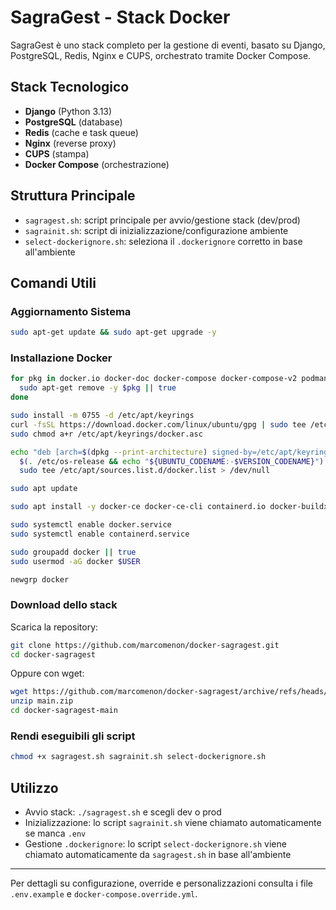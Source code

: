 # SagraGest - Stack Docker

SagraGest è uno stack completo per la gestione di eventi, basato su Django, PostgreSQL, Redis, Nginx e CUPS, orchestrato tramite Docker Compose.

## Stack Tecnologico

- **Django** (Python 3.13)
- **PostgreSQL** (database)
- **Redis** (cache e task queue)
- **Nginx** (reverse proxy)
- **CUPS** (stampa)
- **Docker Compose** (orchestrazione)

## Struttura Principale

- `sagragest.sh`: script principale per avvio/gestione stack (dev/prod)
- `sagrainit.sh`: script di inizializzazione/configurazione ambiente
- `select-dockerignore.sh`: seleziona il `.dockerignore` corretto in base all'ambiente

## Comandi Utili

### Aggiornamento Sistema
```bash
sudo apt-get update && sudo apt-get upgrade -y
```

### Installazione Docker
```bash
for pkg in docker.io docker-doc docker-compose docker-compose-v2 podman-docker containerd runc; do
  sudo apt-get remove -y $pkg || true
done

sudo install -m 0755 -d /etc/apt/keyrings
curl -fsSL https://download.docker.com/linux/ubuntu/gpg | sudo tee /etc/apt/keyrings/docker.asc > /dev/null
sudo chmod a+r /etc/apt/keyrings/docker.asc

echo "deb [arch=$(dpkg --print-architecture) signed-by=/etc/apt/keyrings/docker.asc] https://download.docker.com/linux/ubuntu \
  $(. /etc/os-release && echo "${UBUNTU_CODENAME:-$VERSION_CODENAME}") stable" | \
  sudo tee /etc/apt/sources.list.d/docker.list > /dev/null

sudo apt update

sudo apt install -y docker-ce docker-ce-cli containerd.io docker-buildx-plugin docker-compose-plugin

sudo systemctl enable docker.service
sudo systemctl enable containerd.service

sudo groupadd docker || true
sudo usermod -aG docker $USER

newgrp docker
```

### Download dello stack

Scarica la repository:

```bash
git clone https://github.com/marcomenon/docker-sagragest.git
cd docker-sagragest
```

Oppure con wget:

```bash
wget https://github.com/marcomenon/docker-sagragest/archive/refs/heads/main.zip
unzip main.zip
cd docker-sagragest-main
```

### Rendi eseguibili gli script

```bash
chmod +x sagragest.sh sagrainit.sh select-dockerignore.sh
```

## Utilizzo

- Avvio stack: `./sagragest.sh` e scegli dev o prod
- Inizializzazione: lo script `sagrainit.sh` viene chiamato automaticamente se manca `.env`
- Gestione `.dockerignore`: lo script `select-dockerignore.sh` viene chiamato automaticamente da `sagragest.sh` in base all'ambiente

---

Per dettagli su configurazione, override e personalizzazioni consulta i file `.env.example` e `docker-compose.override.yml`.
